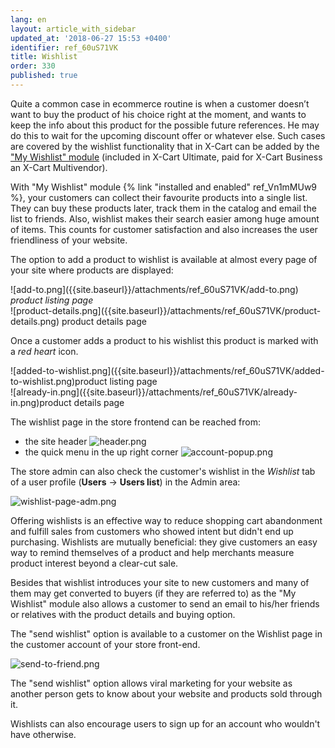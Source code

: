 ```yaml
---
lang: en
layout: article_with_sidebar
updated_at: '2018-06-27 15:53 +0400'
identifier: ref_60uS71VK
title: Wishlist
order: 330
published: true
---
```

Quite a common case in ecommerce routine is when a customer doesn’t want to buy the product of his choice right at the moment, and wants to keep the info about this product for the possible future references. He may do this to wait for the upcoming discount offer or whatever else. Such cases are covered by the wishlist functionality that in X-Cart can be added by the ["My Wishlist" module](https://market.x-cart.com/addons/my-wishlist.html) (included in X-Cart Ultimate, paid for X-Cart Business an X-Cart Multivendor).

With "My Wishlist" module {% link "installed and enabled" ref_Vn1mMUw9 %}, your customers can collect their favourite products into a single list. They can buy these products later, track them in the catalog and email the list to friends. Also, wishlist makes their search easier among huge amount of items. This counts for customer satisfaction and also increases the user friendliness of your website.

The option to add a product to wishlist is available at almost every page of your site where products are displayed:

  <div class="ui stackable three column grid">
    <div class="column" markdown="span">![add-to.png]({{site.baseurl}}/attachments/ref_60uS71VK/add-to.png) <i>product listing page</i></div>
    <div class="column" markdown="span">![product-details.png]({{site.baseurl}}/attachments/ref_60uS71VK/product-details.png) product details page</div>
  </div>


Once a customer adds a product to his wishlist this product is marked with a _red heart_ icon. 

   <div class="ui stackable three column grid">
     <div class="column" markdown="span">![added-to-wishlist.png]({{site.baseurl}}/attachments/ref_60uS71VK/added-to-wishlist.png)product listing page</div>
     <div class="column" markdown="span"> ![already-in.png]({{site.baseurl}}/attachments/ref_60uS71VK/already-in.png)product details page</div>
   </div>

                                                           
                                                           
The wishlist page in the store frontend can be reached from:

* the site header 
  ![header.png]({{site.baseurl}}/attachments/ref_60uS71VK/header.png)
* the quick menu in the up right corner
  ![account-popup.png]({{site.baseurl}}/attachments/ref_60uS71VK/account-popup.png)

The store admin can also check the customer's wishlist in the _Wishlist_ tab of a user profile (**Users** -> **Users list**) in the Admin area:

![wishlist-page-adm.png]({{site.baseurl}}/attachments/ref_60uS71VK/wishlist-page-adm.png)


Offering wishlists is an effective way to reduce shopping cart abandonment and fulfill sales from customers who showed intent but didn't end up purchasing. Wishlists are mutually beneficial: they give customers an easy way to remind themselves of a product and help merchants measure product interest beyond a clear-cut sale.

Besides that wishlist introduces your site to new customers and many of them may get converted to buyers (if they are referred to) as the "My Wishlist" module also allows a customer to send an email to his/her friends or relatives with the product details and buying option. 

The "send wishlist" option is available to a customer on the Wishlist page in the customer account of your store front-end.

![send-to-friend.png]({{site.baseurl}}/attachments/ref_60uS71VK/send-to-friend.png)

The "send wishlist" option allows viral marketing for your website as another person gets to know about your website and products sold through it. 

Wishlists can also encourage users to sign up for an account who wouldn't have otherwise.